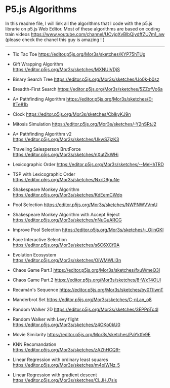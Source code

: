 P5.js Algorithms
======================

In this readme file, I will link all the algorithms that I code with the p5.js librarie on p5.js Web Editor.
Most of these algorithms are based on coding train videos <https://www.youtube.com/channel/UCvjgXvBlbQiydffZU7m1_aw> (please check the chanel this guy is amazing ! ) 

-------------------------------------------------------------------------

* Tic Tac Toe
<https://editor.p5js.org/Mor3s/sketches/KYP75hTUg>

* Gift Wrapping Algorithm
<https://editor.p5js.org/Mor3s/sketches/MXNUIVDjS>

* Binary Search Tree
<https://editor.p5js.org/Mor3s/sketches/Uo0k-b0sz>

* Breadth-First Search
<https://editor.p5js.org/Mor3s/sketches/5ZZxfVo6a>

* A* Pathfinding Algorithm
<https://editor.p5js.org/Mor3s/sketches/E-lfTe81b>

* Clock
<https://editor.p5js.org/Mor3s/sketches/CblkyKJ9n>

* Mitosis Simulation
<https://editor.p5js.org/Mor3s/sketches/-Y2nSRtJ2>

* A* Pathfinding Algorithm v2
<https://editor.p5js.org/Mor3s/sketches/UkwSZjzK3>

* Traveling Salesperson BrutForce
<https://editor.p5js.org/Mor3s/sketches/nXutZkWHi>

* Lexicographic Order
<https://editor.p5js.org/Mor3s/sketches/--MeHhTRD>

* TSP with Lexicographic Order
<https://editor.p5js.org/Mor3s/sketches/NxrD9guNe>

* Shakespeare Monkey Algorithm
<https://editor.p5js.org/Mor3s/sketches/KdEemCWdp>

* Pool Selection
<https://editor.p5js.org/Mor3s/sketches/NWPNWVVmU>

* Shakespeare Monkey Algorithm with Accept Reject
<https://editor.p5js.org/Mor3s/sketches/nNuGuARCG>

* Improve Pool Selection
<https://editor.p5js.org/Mor3s/sketches/-_OiinGKI>

* Face Interactive Selection
<https://editor.p5js.org/Mor3s/sketches/s6C6XCf0A>

* Evolution Ecosystem
<https://editor.p5js.org/Mor3s/sketches/OiWMWLI3n>

* Chaos Game Part.1
<https://editor.p5js.org/Mor3s/sketches/fxuWmeQ3l>

* Chaos Game Part.2
<https://editor.p5js.org/Mor3s/sketches/8-WxT4OUl>

* Recamán's Sequence
<https://editor.p5js.org/Mor3s/sketches/by0TIlwnT>

* Manderbrot Set
<https://editor.p5js.org/Mor3s/sketches/C-nLan_o8>

* Random Walker 2D
<https://editor.p5js.org/Mor3s/sketches/3EPPpTc4l>

* Random Walker with Levy flight
<https://editor.p5js.org/Mor3s/sketches/z4OKo0kU0>

* Movie Similarity
<https://editor.p5js.org/Mor3s/sketches/PaYktfe9E>

* KNN Recomandation
<https://editor.p5js.org/Mor3s/sketches/zAZhHCQ9->

* Linear Regression with ordinary least squares
<https://editor.p5js.org/Mor3s/sketches/m4oiWNz_5>

* Linear Regression with gradient descent
<https://editor.p5js.org/Mor3s/sketches/CLJHJ7sis>


